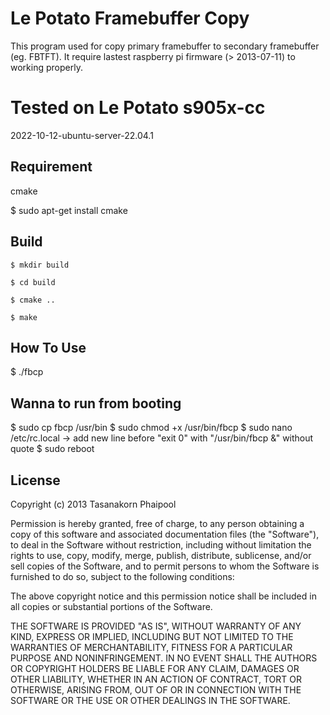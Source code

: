 Le Potato Framebuffer Copy
=============================
This program used for copy primary framebuffer to secondary framebuffer (eg. FBTFT). It require lastest raspberry pi firmware (> 2013-07-11) to working properly.

Tested on Le Potato s905x-cc
========================
2022-10-12-ubuntu-server-22.04.1


Requirement
-----------
cmake

$ sudo apt-get install cmake

Build
-----

    $ mkdir build
    
    $ cd build
    
    $ cmake ..
    
    $ make 


How To Use
----------
$ ./fbcp

Wanna to run from booting
-------------------------
$ sudo cp fbcp /usr/bin
$ sudo chmod +x /usr/bin/fbcp
$ sudo nano /etc/rc.local -> add new line before "exit 0" with "/usr/bin/fbcp &" without quote
$ sudo reboot


License
-------


Copyright (c) 2013 Tasanakorn Phaipool

Permission is hereby granted, free of charge, to any person obtaining a copy
of this software and associated documentation files (the "Software"), to deal
in the Software without restriction, including without limitation the rights
to use, copy, modify, merge, publish, distribute, sublicense, and/or sell
copies of the Software, and to permit persons to whom the Software is
furnished to do so, subject to the following conditions:

The above copyright notice and this permission notice shall be included in all
copies or substantial portions of the Software.

THE SOFTWARE IS PROVIDED "AS IS", WITHOUT WARRANTY OF ANY KIND, EXPRESS OR
IMPLIED, INCLUDING BUT NOT LIMITED TO THE WARRANTIES OF MERCHANTABILITY,
FITNESS FOR A PARTICULAR PURPOSE AND NONINFRINGEMENT. IN NO EVENT SHALL THE
AUTHORS OR COPYRIGHT HOLDERS BE LIABLE FOR ANY CLAIM, DAMAGES OR OTHER
LIABILITY, WHETHER IN AN ACTION OF CONTRACT, TORT OR OTHERWISE, ARISING FROM,
OUT OF OR IN CONNECTION WITH THE SOFTWARE OR THE USE OR OTHER DEALINGS IN THE
SOFTWARE.
